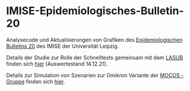 # IMISE-Epidemiologisches-Bulletin-20

Analysecode und Aktualisierungen von Grafiken des [Epidemiologischen Bulletins 20](data/bulletin20_covid19_sachsens_2021_12-13_v09.pdf) des IMISE der Universität Leipzig.

Details der Studie zur Rolle der Schnelltests gemeinsam mit dem [LASUB](https://www.lasub.smk.sachsen.de/leipzig-3962.html) finden sich [hier](data/LASUB_Ergebnisse_Stand_2021-12-14.pdf) (Auswertestand 14.12.21).

Details zur Simulation von Szenarien zur Omikron Variante der [MOCOS -Gruppe](https://mocos.pl/de/index.html) finden sich [hier](data/MOCOS_data_for_Bulletin_-_Dec_20_2021.pdf).
